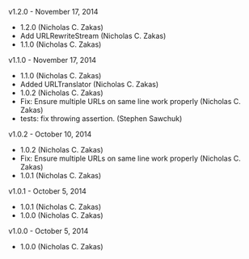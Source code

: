 v1.2.0 - November 17, 2014

* 1.2.0 (Nicholas C. Zakas)
* Add URLRewriteStream (Nicholas C. Zakas)
* 1.1.0 (Nicholas C. Zakas)

v1.1.0 - November 17, 2014

* 1.1.0 (Nicholas C. Zakas)
* Added URLTranslator (Nicholas C. Zakas)
* 1.0.2 (Nicholas C. Zakas)
* Fix: Ensure multiple URLs on same line work properly (Nicholas C. Zakas)
* tests: fix throwing assertion. (Stephen Sawchuk)

v1.0.2 - October 10, 2014

* 1.0.2 (Nicholas C. Zakas)
* Fix: Ensure multiple URLs on same line work properly (Nicholas C. Zakas)
* 1.0.1 (Nicholas C. Zakas)

v1.0.1 - October 5, 2014

* 1.0.1 (Nicholas C. Zakas)
* 1.0.0 (Nicholas C. Zakas)

v1.0.0 - October 5, 2014

* 1.0.0 (Nicholas C. Zakas)


